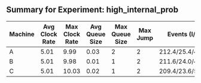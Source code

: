 ## Summary for Experiment: high_internal_prob

| Machine | Avg Clock Rate | Max Clock Rate | Avg Queue Size | Max Queue Size | Max Jump | Events (I/S/R/B) | Final Clock |
|---------|---------------|---------------|---------------|---------------|----------|-----------------|-------------|
| A | 5.01 | 9.99 | 0.03 | 2 | 2 | 212.4/25.4/46.6/10.8 | 298 |
| B | 5.01 | 9.98 | 0.01 | 1 | 2 | 211.6/24.0/46.2/13.6 | 298 |
| C | 5.01 | 10.03 | 0.02 | 1 | 2 | 209.4/23.6/51.0/11.4 | 298 |
